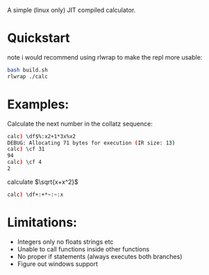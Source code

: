 A simple (linux only) JIT compiled calculator.

# Quickstart
note i would recommend using rlwrap to make the repl more usable:
```bash
bash build.sh
rlwrap ./calc
```

# Examples:

Calculate the next number in the collatz sequence:
```bash
calc) \df$%:x2+1*3x%x2
DEBUG: Allocating 71 bytes for execution (IR size: 13)
calc) \cf 31
94
calc) \cf 4
2
```

calculate $\sqrt{x+x^2}$
```bash
calc) \df+:+*~:~:x
```

# Limitations:

- Integers only no floats strings etc
- Unable to call functions inside other functions
- No proper if statements (always executes both branches)
- Figure out windows support
